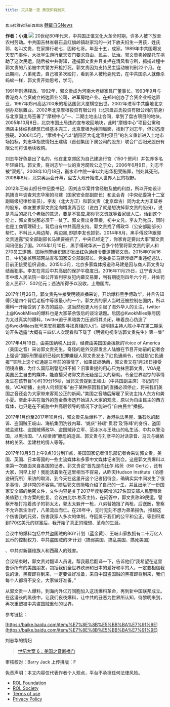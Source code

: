 ```yaml
---
title: 灭共第一夜 黑夜即将到来
---
```

`喜马拉雅农场新西兰站` [轉載自GNews](https://gnews.org/zh-hans/1870898/)

**作者：小鬼**
![](https://assets.gnews.org/wp-content/uploads/2022/01/封面-19.jpeg)
20世纪60年代末，中共国正值文化大革命时期，许多人被下放至农村劳动。中共国吉林省磐石县红旗岭镇赵家沟的一对下放夫妇生一男孩，姓氏郭，名叫文贵，在家排行老七，固称七哥。年至十五，成家。1989年中共国爆发天安门事件，大批学生游行至天安门要求自由、民主、法治。郭文贵卖掉摩托车捐助了这次民运，随后被中共得知，逮捕郭文贵并且关押在清风看守所，抓捕过程中郭文贵的八弟被中共警方开枪打死。郭文贵因为支持民主运动被判刑22个月。在此期间，八弟死去，自己被多次殴打，看到多人被枪毙死去，在中共国杀人就像杀蚂蚁一样，郭文贵开始思考，学习。

1991年刑满释放。1992年，郭文贵成为河南大老板家具厂董事长。1993年9月与香港商人合资成立裕达置业公司，进军房地产业。在郑州创办了合资企业裕达置业，1997年郑州高达200米的裕达国贸大厦横空出世。2002年进军中共腹地北京创办郑泉置业。2002年北京摩根投资有限公司（北京盘古氏投资有限公司的前身）与北京国土局签署了“摩根中心”一、二期土地出让合同，拿到了盘古项目的地块。2005年10月8日，北京市国土局违约宣布收回地块，此时“摩根中心”项目公寓和酒店主体结构建筑已经基本完工，北京摩根为挽回局面，找到了刘志华，但刘态度强硬。2006年5月，“摩根中心”以“朝阳区大屯北顶村项目”的名义重新进入土地市场招标，刘志华指使情妇王建瑞（首创集团下属公司的股东）联合广西阳光股份有限公司将该地块收购。

刘志华好色是出了名的，他在北京郊区为自己建造行宫（150个房间）并包养多名年轻姘妇。郭文贵，将刘志华一伙的贪污腐败公之于众，2006年6月9日，刘志华被“双规”。2008年10月18日，衡水市中院一审以刘志华犯受贿罪，判处其死刑。2008年8月，北京奥运会开幕，盘古大观开始进入世界人民的视野。

2012年王岐山担任中纪委书记，因刘志华案件曾经触及他的利益，所以开始设计抓捕当年调查刘志华案的马建（国家安全部副部长）和孟会青（中央纪委第十二室副局级纪律检查员）。李友（北大方正）和郭文贵（北京盘古）同为北大方正证券的股东，李友要求郭文贵定向增发两百亿（说白了就是想洗掉郭文贵的股份），说是背后的那几个老板的意思，要是不答应,那你郭文贵就等着家破人亡。话到这个份上，郭文贵说那必须干一仗了。郭文贵出身草根，初中文凭。李友乃党员，同时也是工商管理硕士。背后自有中共高层支持。郭文贵找了傅政华（公安部副部长）帮忙，不料此人两边帮，两边黑,即抓李友也抓郭。2014年8月，黑手傅政华跟郭文贵透露“安全部副部长马建要被抓了，中央已经定了，你家肯定要出大事”郭文贵闻讯便出了国。2015年1月10日，黑手傅政华派一百多个特警将郭文贵的家人和270员工逮捕，国际刑警组织随即发出红色通缉令要逮捕郭文贵。2015年01月16日，中纪委监察部网站宣布国家安全部副部长、党委委员马建涉嫌严重违纪违法，目前正接受组织调查。2015年3月，北京多家媒体报道称马建是因与商人郭文贵勾结而犯事。李友在背后中共高层的保护平稳度日。2016年11月25日，辽宁省大连市中级人民法院一审公开宣判李友犯内幕交易罪，判有期徒刑四年六个月，并处罚金人民币7．502亿元；违法所得予以没收，上缴国库。

2017年1月26日，郭文贵先生接受明镜直播采访，开始爆料黑手傅政华，并且告知傅只是四个背后老板中等级最小的一个。郭文贵的家人当时还被控制在国内，所以爆料一开始受到了多方的威胁，这当然也更大地引起了海外华人的关注，twitter上@KwokMiles的爆料也是大家茶余饭后的谈论话题。后因@KwokMiles账号因为太过真实的爆料，twitter迫于黑暗势力压迫将其关闭，昧着良心伪造了@KwokMilaes账号来安慰那些寻找真相的人们。据明镜主持人陈小平在第二期采访开头透露“大概有三四亿人次观看和下载了《明镜电视专访郭文贵先生》第一集”

2017年4月19日，由美国纳税人出资，经费由美国国会拨款的Voice of America（美国之音）采访郭文贵先生。奇怪的是外交部发言人陆慷在节目开始前的记者会上强调“国际刑警组织已经向犯罪嫌疑人郭文贵发出了红色通缉令，也就是‘红色通报’”实际上这个红通是三年前的事情了，如果证据确凿，郭文贵又在1月26日接受明镜直播，为什么国际刑警组织不抓？旧事重提的用心只为抹黑郭文贵。VOA是美国民主自由的媒体，能直播采访郭文贵无疑是巨大的帮助。令全世界震惊的事情发生在该节目1小时39分16秒，当郭文贵提到王岐山（中共国副主席）书记的时候，VOA断播，主持人何频宣布“由于某种原因我们的直播必须停止，将来我们美国之音还会为大家带来客观公正的新闻。”美国之音随后解雇了采访主持人东方和龚小夏。至此中共在海外的蓝金黄渗透开始进入大家的观念，原以为自由民主的西方媒体，也只是在不威胁中共高层领导的情况下才能进行“自由民主”播报。

2017年1月份至2017年10月份，郭文贵先后爆料了，香港执法黑屋、潘石屹的起诉、盗国贼王岐山、海航集团洗钱内幕、‘姚庆’‘孙瑶’‘贯君’及‘陈峰’的身份、盗国贼孟建柱、盗国贼傅政华、盗国贼孙立军、范冰冰与王岐山的私生活、中共以警治国，以黑治国、“人权律师”滕彪的造谣、郭文贵与刘彦平的对话录音、马云与姚依林的关系、孟建柱的情人等等。

2017年10月5日上午9点10分到11点，美国国家记者俱乐部记者会采访郭文贵。美国、英国、日本等国的一些主流媒体和多家中文媒体记者到会。这是郭文贵爆料以来第一次直面来自各国的记者。郭文贵说“首先是向比尔.格茨（Bill Gertz），还有大家，问早上好！我能活着坐在这里相当不容易，从昨天Hudson Institute（哈德逊研究所）采访的取消，到今天在这里开这个记者招待会，确确实实中间发生了很多事情，是非常的不容易。”随后郭文贵简略介绍了自己的一生，并且出示了一份国家安全部的绝密文件，文件内容是关于2017年度秘密增派27名国安部人民警察赴美值勤工作方案的批复。会议由比尔.格茨主持，在问答中，郭文贵称89民运，警察开枪打抱着孩子的郭太太，郭太太躲开一枪，八弟替她挡了两枪，后送医，警察不允许医生治疗，八弟流血而亡。在28年中，无时无刻不想为弟弟报仇，推翻这个伤害我的兄弟，伤害我家人多次的体制，夺回属于我们的公平和公正。等到积累到170亿美元的财富后，我开始了真正的理想、革命的生涯。

会议中的爆料包括中共盗国贼的BGY计划（蓝金黄）、王岐山家族拥有二十万亿人民币的控制权力、中共盗国贼的3F计划（搞弱美国、搞乱美国、搞死美国）

、中共对新疆维族人和西藏人的残害。

会议结束时，郭文贵对翻译人员说，帮我最后翻译一下，告诉他们“我希望在这里告诉所有的美国朋友，包括我们全世界欧洲和日本的爱好和平的人，一定要相信我说的话，黑夜即将到来，一定要做好准备，来自中国盗国贼的黑夜即将到来，我们每个人都将不安全，大家做好准备。”

从郭文贵一人爆料，到海内外亿万同胞加入这场爆料革命，再到新中国联邦成立。在这漫长的黑夜中，让我们夜夜爆料，让中共的丑恶为世界所认知，待黎明来到，再次重塑被中共盗国贼重创的世界。

参考链接：

[https://baike.baidu.com/item/%E7%8E%8B%E5%BB%BA%E7%91%9E](https://baike.baidu.com/item/%E7%8E%8B%E5%BB%BA%E7%91%9E)

刘志华的情妇



> [世纪大案 6：美国之音断播门](https://gnews.org/zh-hans/359272/)







审核校对：Barry Jack
上传排版：F

 

免责声明：本文内容仅代表作者个人观点，平台不承担任何法律风险。

- [ROL Foundation](https://rolfoundation.org/)
- [ROL Society](https://rolsociety.org/)
- [Terms of use](https://gnews.org/terms-of-use-3/)
- [Privacy Policy](https://gnews.org/privacy-policy/)

